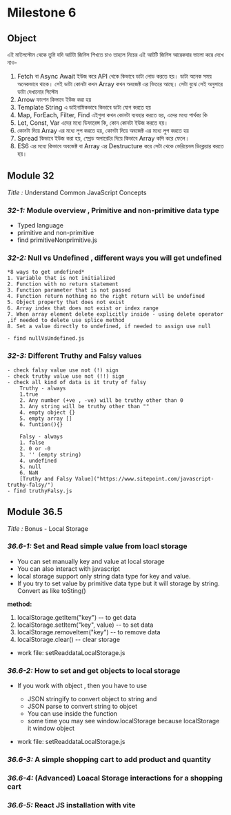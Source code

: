 # Milestone 6

## Object

এই মাইলস্টোন থেকে তুমি যদি আটটা জিনিস শিখতে চাও তাহলে নিচের এই আটটি জিনিস আরেকবার ভালো করে দেখে নাও-

1. Fetch বা Async Await ইউজ করে API থেকে কিভাবে ডাটা লোড করতে হয়। ডাটা অনেক সময় অনেকভাবে থাকে। সেই ডাটা কোনটা কখন Array কখন অবজেক্ট এর ভিতরে আছে। সেটা বুঝে সেই অনুসারে ডাটা দেখানোর সিস্টেম
2. Arrow ফাংশন কিভাবে ইউজ করা হয়
3. Template String এ ডাইনামিকভাবে কিভাবে ডাটা যোগ করতে হয়
4. Map, ForEach, Filter, Find এইগুলা কখন কোনটা ব্যবহার করতে হয়, এদের মধ্যে পার্থক্য কি
5. Let, Const, Var এদের মধ্যে ডিফারেন্স কি, কোন কোনটা ইউজ করতে হয়।
6. কোনটা দিয়ে Array এর মধ্যে লুপ করতে হয়, কোনটা দিয়ে অবজেক্ট এর মধ্যে লুপ করতে হয়
7. Spread কিভাবে ইউজ করা হয়, স্প্রেড অপারেটর দিয়ে কিভাবে Array কপি করে ফেলে।
8. ES6 এর মধ্যে কিভাবে অবজেক্ট বা Array এর Destructure করে সেটা থেকে ভেরিয়েবল ডিক্লেয়ার করতে হয়।

## Module 32

_Title :_ Understand Common JavaScript Concepts

### _32-1:_ Module overview , Primitive and non-primitive data type

- Typed language
- primitive and non-primitive
- find primitiveNonprimitive.js

### _32-2:_ Null vs Undefined , different ways you will get undefined

    *8 ways to get undefined*
    1. Variable that is not initialized
    2. Function with no return statement
    3. Function parameter that is not passed
    4. Function return nothing no the right return will be undefined
    5. Object property that does not exist
    6. Array index that does not exist or index range
    7. When array element delete explicitly inside - using delete operator ,if needed to delete use splice method
    8. Set a value directly to undefined, if needed to assign use null

    - find nullVsUndefined.js

### _32-3:_ Different Truthy and Falsy values

    - check falsy value use not (!) sign
    - check truthy value use not (!!) sign
    - check all kind of data is it truty of falsy
        Truthy - always
        1.true
        2. Any number (+ve , -ve) will be truthy other than 0
        3. Any string will be truthy other than ""
        4. empty object {}
        5. empty array []
        6. funtion(){}

        Falsy - always
        1. false
        2. 0 or -0
        3. '' (empty string)
        4. undefined
        5. null
        6. NaN
        [Truthy and Falsy Value]("https://www.sitepoint.com/javascript-truthy-falsy/")
    - find truthyFalsy.js

## Module 36.5

_Title :_ Bonus - Local Storage

### _36.6-1:_ Set and Read simple value from loacl storage

- You can set manually key and value at local storage
- You can also interact with javascript
- local storage support only string data type for key and value.
- If you try to set value by primitive data type but it will storage by string. Convert as like toSting()

**method:**

1. localStorage.getItem("key") -- to get data
2. localStorage.setItem("key", value) -- to set data
3. localStorage.removeItem("key") -- to remove data
4. localStorage.clear() -- clear storage

- work file: setReaddataLocalStorage.js

### _36.6-2:_ How to set and get objects to local storage

- If you work with object , then you have to use

  - JSON stringify to convert object to string and
  - JSON parse to convert string to objcet
  - You can use inside the function
  - some time you may see window.localStorage because localStorage it window object

- work file: setReaddataLocalStorage.js

### _36.6-3:_ A simple shopping cart to add product and quantity

### _36.6-4:_ (Advanced) Loacal Storage interactions for a shopping cart

### _36.6-5:_ React JS installation with vite

